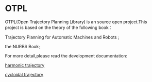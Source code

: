 # OTPL
OTPL(Open Trajectory Planning  Library) is an source open project.This project is based on the theory of the following book：

Trajectory Planning for Automatic Machines and Robots ;

the NURBS Book;

For more detail,please read the development documentation:

[harmonic trajectory](http://blog.csdn.net/libing403/article/details/79146361)

[cycloidal trajectory](http://blog.csdn.net/libing403/article/details/79184558)